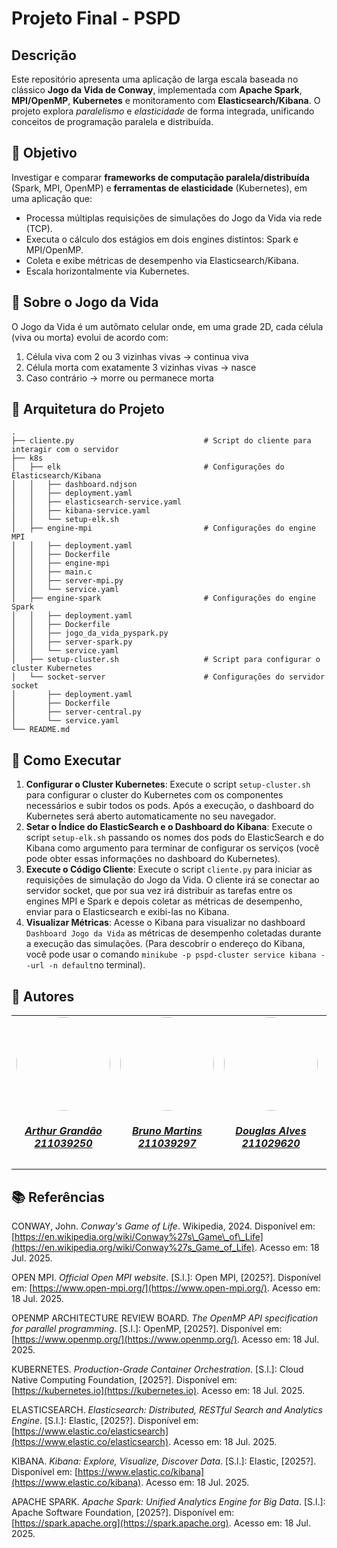 # Projeto Final - PSPD

## Descrição

Este repositório apresenta uma aplicação de larga escala baseada no clássico **Jogo da Vida de Conway**, implementada com **Apache Spark**, **MPI/OpenMP**, **Kubernetes** e monitoramento com **Elasticsearch/Kibana**. O projeto explora *paralelismo* e *elasticidade* de forma integrada, unificando conceitos de programação paralela e distribuída.


## 📌 Objetivo

Investigar e comparar **frameworks de computação paralela/distribuída** (Spark, MPI, OpenMP) e **ferramentas de elasticidade** (Kubernetes), em uma aplicação que:

- Processa múltiplas requisições de simulações do Jogo da Vida via rede (TCP).
- Executa o cálculo dos estágios em dois engines distintos: Spark e MPI/OpenMP.
- Coleta e exibe métricas de desempenho via Elasticsearch/Kibana.
- Escala horizontalmente via Kubernetes.


## 🧠 Sobre o Jogo da Vida

O Jogo da Vida é um autômato celular onde, em uma grade 2D, cada célula (viva ou morta) evolui de acordo com:

1. Célula viva com 2 ou 3 vizinhas vivas → continua viva  
2. Célula morta com exatamente 3 vizinhas vivas → nasce  
3. Caso contrário → morre ou permanece morta

## 🧩 Arquitetura do Projeto

```
.
├── cliente.py                             # Script do cliente para interagir com o servidor
├── k8s
│   ├── elk                                # Configurações do Elasticsearch/Kibana
│   │   ├── dashboard.ndjson
│   │   ├── deployment.yaml
│   │   ├── elasticsearch-service.yaml
│   │   ├── kibana-service.yaml
│   │   └── setup-elk.sh
│   ├── engine-mpi                         # Configurações do engine MPI
│   │   ├── deployment.yaml
│   │   ├── Dockerfile
│   │   ├── engine-mpi
│   │   ├── main.c
│   │   ├── server-mpi.py
│   │   └── service.yaml
│   ├── engine-spark                       # Configurações do engine Spark
│   │   ├── deployment.yaml
│   │   ├── Dockerfile
│   │   ├── jogo_da_vida_pyspark.py
│   │   ├── server-spark.py
│   │   └── service.yaml
│   ├── setup-cluster.sh                   # Script para configurar o cluster Kubernetes
│   └── socket-server                      # Configurações do servidor socket
│       ├── deployment.yaml
│       ├── Dockerfile
│       ├── server-central.py
│       └── service.yaml
└── README.md
```

## 🚀 Como Executar

1. **Configurar o Cluster Kubernetes**: Execute o script `setup-cluster.sh` para configurar o cluster do Kubernetes com os componentes necessários e subir todos os pods. Após a execução, o dashboard do Kubernetes será aberto automaticamente no seu navegador.
2. **Setar o Índice do ElasticSearch e o Dashboard do Kibana**: Execute o script `setup-elk.sh` passando os nomes dos pods do ElasticSearch e do Kibana como argumento para terminar de configurar os serviços (você pode obter essas informações no dashboard do Kubernetes).
3. **Execute o Código Cliente**: Execute o script `cliente.py` para iniciar as requisições de simulação do Jogo da Vida. O cliente irá se conectar ao servidor socket, que por sua vez irá distribuir as tarefas entre os engines MPI e Spark e depois coletar as métricas de desempenho, enviar para o Elasticsearch e exibi-las no Kibana.
4. **Visualizar Métricas**: Acesse o Kibana para visualizar no dashboard `Dashboard Jogo da Vida` as métricas de desempenho coletadas durante a execução das simulações. (Para descobrir o endereço do Kibana, você pode usar o comando `minikube -p pspd-cluster service kibana --url -n default`no terminal).


## 👥 Autores

<div align="center">
   <table style="margin-left: auto; margin-right: auto;">
        <tr>
            <td align="center">
                <a href="https://github.com/arthurgrandao">
                    <img style="border-radius: 50%;" src="https://avatars.githubusercontent.com/u/85596312?v=4" width="150px;"/>
                    <h5 class="text-center">Arthur Grandão <br>211039250</h5>
                </a>
            </td>
            <td align="center">
                <a href="https://github.com/gitbmvb">
                    <img style="border-radius: 50%;" src="https://avatars.githubusercontent.com/u/30751876?v=4" width="150px;"/>
                    <h5 class="text-center">Bruno Martins <br>211039297</h5>
                </a>
            </td>
            <td align="center">
                <a href="https://github.com/dougAlvs">
                    <img style="border-radius: 50%;" src="https://avatars.githubusercontent.com/u/98109429?v=4" width="150px;"/>
                    <h5 class="text-center">Douglas Alves <br>211029620</h5>
                </a>
            </td>
            <td align="center">
                <a href="https://github.com/g16c">
                    <img style="border-radius: 50%;" src="https://avatars.githubusercontent.com/u/90865675?v=4" width="150px;"/>
                    <h5 class="text-center">Gabriel Campello <br>211039439</h5>
                </a>
            </td>
            <td align="center">
                <a href="https://github.com/manuziny">
                    <img style="border-radius: 50%;" src="https://avatars.githubusercontent.com/u/88348637?v=4" width="150px;"/>
                    <h5 class="text-center">Geovanna Avelino <br>202016328</h5>
                </a>
            </td>
    </table>
</div>


## 📚 Referências

CONWAY, John. *Conway's Game of Life*. Wikipedia, 2024. Disponível em: [https://en.wikipedia.org/wiki/Conway%27s\_Game\_of\_Life](https://en.wikipedia.org/wiki/Conway%27s_Game_of_Life). Acesso em: 18 Jul. 2025.

OPEN MPI. *Official Open MPI website*. \[S.l.]: Open MPI, \[2025?]. Disponível em: [https://www.open-mpi.org/](https://www.open-mpi.org/). Acesso em: 18 Jul. 2025.

OPENMP ARCHITECTURE REVIEW BOARD. *The OpenMP API specification for parallel programming*. \[S.l.]: OpenMP, \[2025?]. Disponível em: [https://www.openmp.org/](https://www.openmp.org/). Acesso em: 18 Jul. 2025.

KUBERNETES. *Production-Grade Container Orchestration*. [S.l.]: Cloud Native Computing Foundation, [2025?]. Disponível em: [https://kubernetes.io](https://kubernetes.io). Acesso em: 18 Jul. 2025.

ELASTICSEARCH. *Elasticsearch: Distributed, RESTful Search and Analytics Engine*. [S.l.]: Elastic, [2025?]. Disponível em: [https://www.elastic.co/elasticsearch](https://www.elastic.co/elasticsearch). Acesso em: 18 Jul. 2025.

KIBANA. *Kibana: Explore, Visualize, Discover Data*. [S.l.]: Elastic, [2025?]. Disponível em: [https://www.elastic.co/kibana](https://www.elastic.co/kibana). Acesso em: 18 Jul. 2025.

APACHE SPARK. *Apache Spark: Unified Analytics Engine for Big Data*. [S.l.]: Apache Software Foundation, [2025?]. Disponível em: [https://spark.apache.org](https://spark.apache.org). Acesso em: 18 Jul. 2025.
